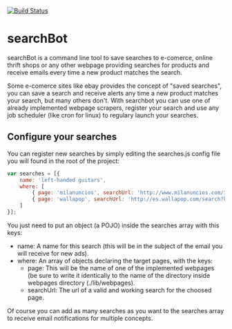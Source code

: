 [![Build Status](https://travis-ci.org/FerCa/searchBot.svg?branch=master)](https://travis-ci.org/FerCa/searchBot)
# searchBot

searchBot is a command line tool to save searches to e-comerce, online thrift shops or any other webpage providing 
searches for products and receive emails every time a new product matches the search.

Some e-comerce sites like ebay provides the concept of "saved searches", you can save a search and receive alerts any time 
a new product matches your search, but many others don't. With searchbot you can use one of already implemented webpage 
scrapers, register your search and use any job scheduler (like cron for linux) to regulary launch your searches.

## Configure your searches

You can register new searches by simply editing the searches.js config file you will found in the root of the project:

```javascript
var searches = [{
    name: 'left-handed guitars',
    where: [
        { page: 'milanuncios', searchUrl: 'http://www.milanuncios.com/instrumentos-musicales/guitarra-zurdo.htm?desde=400&hasta=2500&dias=1' },
        { page: 'wallapop', searchUrl: 'http://es.wallapop.com/search?kws=guitarra+zurdo&lat=41.387245&lng=2.191056' }
    ]
}];
```
You just need to put an object (a POJO) inside the searches array with this keys:

* name: A name for this search (this will be in the subject of the email you will receive for new ads).
* where: An array of objects declaring the target pages, with the keys:
   *  page: This will be the name of one of the implemented webpages (be sure to write it identically to the name of the directory inside webpages directory (./lib/webpages).
   *  searchUrl: The url of a valid and working search for the choosed page.

Of course you can add as many searches as you want to the searches array to receive email notifications for multiple concepts.
